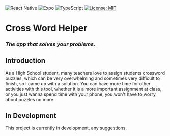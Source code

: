 ![React Native](https://img.shields.io/badge/react_native-%2320232a.svg?style=for-the-badge&logo=react&logoColor=%2361DAFB)
![Expo](https://img.shields.io/badge/expo-1C1E24?style=for-the-badge&logo=expo&logoColor=#D04A37)
![TypeScript](https://img.shields.io/badge/typescript-%23007ACC.svg?style=for-the-badge&logo=typescript&logoColor=white)
[![License: MIT](https://img.shields.io/badge/License-MIT-red.svg?style=for-the-badge)](https://opensource.org/licenses/MIT)


# **Cross Word Helper**
###  *The app that **solves** your problems.* 
## Introduction 
As a High School student, many teachers love to assign students crossword puzzles, which can be very overwhelming and sometimes very difficult to finish, so I came up with a solution. You can have more time for other activities with this tool, whether it is a more important assignment at class, or you just wanna spend time with your phone, you won't have to worry about puzzles no more.
## In Development 
This project is currently in development, any suggestions,
